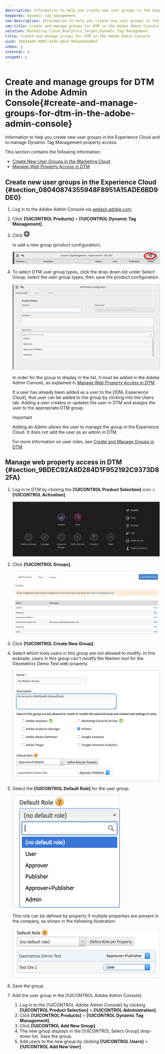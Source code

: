 ```yaml
---
description: Information to help you create new user groups in the Experience Cloud and to manage Dynamic Tag Management property access.
keywords: dynamic tag management
seo-description: Information to help you create new user groups in the Experience Cloud and to manage Dynamic Tag Management property access.
seo-title: Create and manage groups for DTM in the Adobe Admin Console
solution: Marketing Cloud,Analytics,Target,Dynamic Tag Management
title: Create and manage groups for DTM in the Adobe Admin Console
uuid: 36024edd-8085-4145-b824-955adc6dabbf
index: y
internal: n
snippet: y
---
```


# Create and manage groups for DTM in the Adobe Admin Console{#create-and-manage-groups-for-dtm-in-the-adobe-admin-console}

Information to help you create new user groups in the Experience Cloud and to manage Dynamic Tag Management property access.

This section contains the following information:

* [Create New User Groups in the Marketing Cloud](../administration/c-create-manage-groups-enterprise-dashboard.md#section_08040874355948F8951A15ADE6BD9DE0) 
* [Manage Web Property Access in DTM](../administration/c-create-manage-groups-enterprise-dashboard.md#section_9BDEC92A8D284D1F952192C9373D82FA)

## Create new user groups in the Experience Cloud {#section_08040874355948F8951A15ADE6BD9DE0}

1. Log in to the Adobe Admin Console via [aedash.adobe.com](https://aedash.adobe.com/). 
1. Click **[!UICONTROL Products]** > **[!UICONTROL Dynamic Tag Management]**. 
1. Click  ![](assets/icon_expand.png)

   to add a new group (product configuration).

   ![](assets/add-group-new.png)

1. To select DTM user group types, click the drop-down list under Select Group, select the user group types, then save the product configuration.

   ![](assets/groups1.png)

   In order for the group to display in the list, it must be added in the Adobe Admin Console, as explained in [Manage Web Property Access in DTM](../administration/c-create-manage-groups-enterprise-dashboard.md#section_9BDEC92A8D284D1F952192C9373D82FA).

   If a user has already been added as a user to the [!DNL Experience Cloud], that user can be added to the group by clicking into the Users tab. Adding a user creates or updates the user in DTM and assigns the user to the appropriate DTM group.

   >[!IMPORTANT]
   >
   >Adding an Admin allows the user to manage the group in the Experience Cloud. It does not add the user as an admin in DTM.

   For more information on user roles, see [Create and Manage Groups in DTM](../administration/groups.md#concept_6494F1EF2400457ABCED8D860951CD36).

## Manage web property access in DTM {#section_9BDEC92A8D284D1F952192C9373D82FA}

1. Log in to DTM by clicking the **[!UICONTROL Product Selection]** icon > **[!UICONTROL Activation]**.

   ![](assets/activation.png)

1. Click **[!UICONTROL Groups]**.

   ![](assets/groups-dtm.png)

1. Click **[!UICONTROL Create New Group]**. 
1. Select which tools users in this group are not allowed to modify. In this example, users in this group can't modify the Nielsen tool for the Geometrixx Demo Test web property.

   ![](assets/nielsen.png)

1. Select the **[!UICONTROL Default Role]** for the user group.

   ![](assets/default-role.png)

   This role can be defined by property if multiple properties are present in the company, as shown in the following illustration:

   ![](assets/default-role-2.png)

1. Save the group. 
1. Add the user group in the [!UICONTROL Adobe Admin Console].

    1. Log in to the [!UICONTROL Adobe Admin Console] by clicking **[!UICONTROL Product Selection]** > **[!UICONTROL Administration]**. 
    1. Click **[!UICONTROL Products]** > **[!UICONTROL Dynamic Tag Management]**. 
    1. Click **[!UICONTROL Add New Group]**. 
    1. The new group displays in the [!UICONTROL Select Group] drop-down list. Save the group. 
    1. Add users to the new group by clicking **[!UICONTROL Users]** > **[!UICONTROL Add New User]**.

